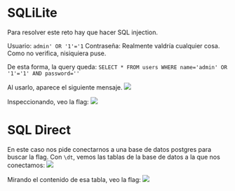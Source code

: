# SQLiLite
Para resolver este reto hay que hacer SQL injection. 

Usuario: `admin' OR '1'='1`
Contraseña: Realmente valdría cualquier cosa. Como no verifica, nisiquiera puse. 

De esta forma, la query queda:
`SELECT * FROM users WHERE name='admin' OR  '1'='1' AND password=''` 

Al usarlo, aparece el siguiente mensaje. 
![](imágenes/Pasted%20image%2020240913011501.png)

Inspeccionando, veo la flag:
![](imágenes/Pasted%20image%2020240913011529.png)

# SQL Direct
En este caso nos pide conectarnos a una base de datos postgres para buscar la flag. Con `\dt`, vemos las tablas de la base de datos a la que nos conectamos:
![](imágenes/Pasted%20image%2020240913011824.png)

Mirando el contenido de esa tabla, veo la flag:
![](imágenes/Pasted%20image%2020240913011906.png)
